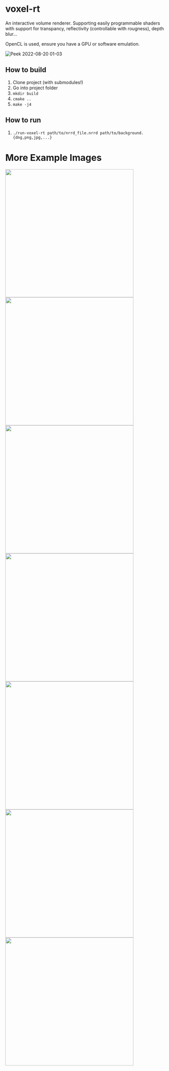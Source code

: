 # voxel-rt

An interactive volume renderer. Supporting easily programmable shaders with support for transpancy, reflectivity (controllable with rougness), depth blur...

OpenCL is used, ensure you have a GPU or software emulation.

![Peek 2022-08-20 01-03](https://user-images.githubusercontent.com/50917034/185717616-f295d057-c765-4a92-a032-02b7ab737f0e.gif)

## How to build
1. Clone project (with submodules!)
2. Go into project folder
3. `mkdir build`
4. `cmake ..`
5. `make -j4`

## How to run
1. `./run-voxel-rt path/to/nrrd_file.nrrd path/to/background.{dng,png,jpg,...}`

# More Example Images
<img src="https://user-images.githubusercontent.com/50917034/185715979-d749b8b1-4076-40a6-82cd-52497d9764e8.png" width="400">
<img src="https://user-images.githubusercontent.com/50917034/185715981-f2ef672f-7c19-4196-a80d-1341b60e99b5.png" width="400">
<img src="https://user-images.githubusercontent.com/50917034/185715983-0d96492b-654a-4f76-bb8f-baeaf6f1f3ff.png" width="400">
<img src="https://user-images.githubusercontent.com/50917034/185715985-07f10908-11af-4419-95df-c9aa8ee5c68b.png" width="400">
<img src="https://user-images.githubusercontent.com/50917034/185715988-8cf09305-7cf7-4500-9d6e-0af85307bb54.png" width="400">
<img src="https://user-images.githubusercontent.com/50917034/185715994-ea1a5f42-949a-4947-9515-1894c859940f.png" width="400">
<img src="https://user-images.githubusercontent.com/50917034/185715995-9920eec1-9a87-4776-be30-394a182fa31a.png" width="400">


